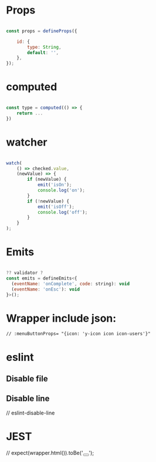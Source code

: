 # Props
```javascript

const props = defineProps({

    id: {
        type: String,
        default: '',
    },
});

```

# computed
```javascript

const type = computed(() => {
    return ...
})

```

# watcher
```javascript

watch(
    () => checked.value,
    (newValue) => {
        if (newValue) {
            emit('isOn');
            console.log('on');
        }
        if (!newValue) {
            emit('isOff');
            console.log('off');
        }
    }
);

```
# Emits

```javascript

?? validator ?
const emits = defineEmits<{
  (eventName: 'onComplete', code: string): void
  (eventName: 'onEsc'): void
}>();

```


# Wrapper include json:
    // :menuButtonProps= "{icon: 'y-icon icon icon-users'}"


# eslint
## Disable file
<!--eslint-disable-->

## Disable line
// eslint-disable-line


# JEST
// expect(wrapper.html()).toBe('<button class="p-button p-component p-button-danger" type="button"><span class=""></span></button>');
